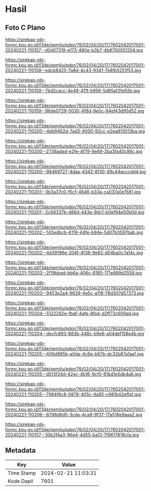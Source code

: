 # Hasil

## Foto C Plano

https://sirekap-obj-formc.kpu.go.id/f3de/pemilu/pdpr/76/02/04/20/17/7602042017001-20240221-110157--d0d07319-e173-480e-b3b7-4b6700051204.jpg

https://sirekap-obj-formc.kpu.go.id/f3de/pemilu/pdpr/76/02/04/20/17/7602042017001-20240221-110158--edcb8425-7a8d-4c43-9341-7e8fb5251f53.jpg

https://sirekap-obj-formc.kpu.go.id/f3de/pemilu/pdpr/76/02/04/20/17/7602042017001-20240221-110159--7bd2cacc-4e48-411f-b956-5d85af2fe92b.jpg

https://sirekap-obj-formc.kpu.go.id/f3de/pemilu/pdpr/76/02/04/20/17/7602042017001-20240221-110159--96de0729-0030-4f8d-9e0c-94ef43d95d52.jpg

https://sirekap-obj-formc.kpu.go.id/f3de/pemilu/pdpr/76/02/04/20/17/7602042017001-20240221-110200--4eb9462d-7ad3-4000-92cc-e2ea913013ba.jpg

https://sirekap-obj-formc.kpu.go.id/f3de/pemilu/pdpr/76/02/04/20/17/7602042017001-20240221-110200--2738adad-e2fe-4f79-9e69-2ba3fa40c86c.jpg

https://sirekap-obj-formc.kpu.go.id/f3de/pemilu/pdpr/76/02/04/20/17/7602042017001-20240221-110200--98469727-4daa-4342-8f30-49c44acccdd4.jpg

https://sirekap-obj-formc.kpu.go.id/f3de/pemilu/pdpr/76/02/04/20/17/7602042017001-20240221-110201--3b3a37c0-f5c1-4646-b33a-ca037a0e1581.jpg

https://sirekap-obj-formc.kpu.go.id/f3de/pemilu/pdpr/76/02/04/20/17/7602042017001-20240221-110201--2c94337b-d86d-443e-9dc1-b0ef94e50b0d.jpg

https://sirekap-obj-formc.kpu.go.id/f3de/pemilu/pdpr/76/02/04/20/17/7602042017001-20240221-110202--143edbcb-6119-44fe-b94e-5d07b3597bab.jpg

https://sirekap-obj-formc.kpu.go.id/f3de/pemilu/pdpr/76/02/04/20/17/7602042017001-20240221-110202--4d39196e-204f-4f36-9e62-d04ba0c7a14c.jpg

https://sirekap-obj-formc.kpu.go.id/f3de/pemilu/pdpr/76/02/04/20/17/7602042017001-20240221-110203--2f19bbed-bb6a-406c-8185-171e889d2558.jpg

https://sirekap-obj-formc.kpu.go.id/f3de/pemilu/pdpr/76/02/04/20/17/7602042017001-20240221-110203--9453e2a4-9629-4e5c-a118-78d307d57373.jpg

https://sirekap-obj-formc.kpu.go.id/f3de/pemilu/pdpr/76/02/04/20/17/7602042017001-20240221-110204--5122282e-fbaf-4afe-8fa4-d2ff73c609ad.jpg

https://sirekap-obj-formc.kpu.go.id/f3de/pemilu/pdpr/76/02/04/20/17/7602042017001-20240221-110204--decfc893-883b-448c-b9e6-a04def158e4b.jpg

https://sirekap-obj-formc.kpu.go.id/f3de/pemilu/pdpr/76/02/04/20/17/7602042017001-20240221-110205--406d985b-a0da-4c6e-b67b-dc32b87a1aa1.jpg

https://sirekap-obj-formc.kpu.go.id/f3de/pemilu/pdpr/76/02/04/20/17/7602042017001-20240221-110205--d513f24d-42ec-4b16-9cf0-61bd1e5db4a6.jpg

https://sirekap-obj-formc.kpu.go.id/f3de/pemilu/pdpr/76/02/04/20/17/7602042017001-20240221-110205--7984f6c8-0878-405c-9a95-c981b42effa1.jpg

https://sirekap-obj-formc.kpu.go.id/f3de/pemilu/pdpr/76/02/04/20/17/7602042017001-20240221-110206--8798d6d5-3cda-4ca8-9f37-17a518e9aaa2.jpg

https://sirekap-obj-formc.kpu.go.id/f3de/pemilu/pdpr/76/02/04/20/17/7602042017001-20240221-110157--30b2f4a3-96e4-4d55-ba13-7f9617619cfa.jpg


## Metadata

| Key        | Value               |
| ---------- | ------------------- |
| Time Stamp | 2024-02-21 11:03:31 |
| Kode Dapil | 7601                |



